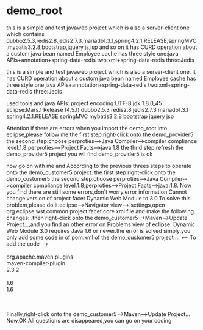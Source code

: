 # demo_root

this is a simple and test javaweb project which is also a server-client one which contains dubbo2.5.3,redis2.8,jedis2.7.3,mariadb1.3.1,spring4.2.1.RELEASE,springMVC ,mybatis3.2.8,bootstrap,jquery,js,jsp and so on it has CURD operation about a custom java bean named Employee cache has three style one:java APIs+annotation+spring-data-redis two:xml+spring-data-redis three:Jedis

this is a simple and test javaweb project which is also a server-client one. it has CURD operation about a custom java bean named Employee cache has three style one:java APIs+annotation+spring-data-redis two:xml+spring-data-redis three:Jedis

used tools and java APIs:
project encoding:UTF-8
jdk:1.8.0_45
eclipse:Mars.1 Release (4.5.1)
dubbo2.5.3
redis2.8
jedis2.7.3
mariadb1.3.1
spring4.2.1.RELEASE
springMVC 
mybatis3.2.8
bootstrap
jquery
jsp

Attention
if there are errors when you import the demo_root into eclipse,please follow me
the first step:right-click onto the demo_provider5
the second step:choose perproties-->Java Compiler-->compiler compliance level:1.8;perproties-->Project Facts-->java:1.8
the thrid step:refresh the demo_provider5 project
you wil find demo_provider5 is ok

now go on with me and According to the previous threes steps to operate onto the demo_customer5 project.
the first step:right-click onto the demo_customer5
the second step:choose perproties-->Java Compiler-->compiler compliance level:1.8;perproties-->Project Facts-->java:1.8.
Now you find there are still some errors,don't worry.error information:Cannot change version of project facet Dynamic Web Module to 3.0.To solve this problem,please do it.eclipse-->Navigator view-->.settings,open org.eclipse.wst.common.project.facet.core.xml file and make the following changes:<installed facet="jst.web" version="3.0"/>
.then right-click onto the demo_customer5-->Maven-->Update Project...,and you find an other error on Problems view of eclipse:
Dynamic Web Module 3.0 requires Java 1.6 or newer.the error is solved simply,you only add some code in <build></build> of pom.xml of the demo_customer5 project
<build>
  ...
  <-- To add the code -->
  <plugins>  
      <plugin>  
          <groupId>org.apache.maven.plugins</groupId>  
          <artifactId>maven-compiler-plugin</artifactId>  
          <version>2.3.2</version>  
          <configuration>  
              <source>1.6</source>  
              <target>1.6</target>  
          </configuration>  
      </plugin>  
  </plugins> 
</build>

Finally,right-click onto the demo_customer5-->Maven-->Update Project... Now,OK,All questions are disappeared,you can go on your coding

